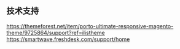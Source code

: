 
## 技术支持
https://themeforest.net/item/porto-ultimate-responsive-magento-theme/9725864/support?ref=ilistheme
https://smartwave.freshdesk.com/support/home

